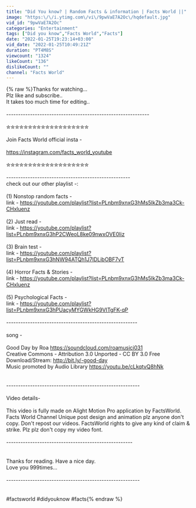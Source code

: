 ```yaml
---
title: "Did You know? | Random Facts & information | Facts World ||"
image: "https:\/\/i.ytimg.com\/vi\/9pwVaE7A2Oc\/hqdefault.jpg"
vid_id: "9pwVaE7A2Oc"
categories: "Entertainment"
tags: ["Did you know","Facts World","Facts"]
date: "2022-01-25T19:23:14+03:00"
vid_date: "2022-01-25T10:49:21Z"
duration: "PT4M8S"
viewcount: "1324"
likeCount: "136"
dislikeCount: ""
channel: "Facts World"
---
```

{% raw %}Thanks for watching... <br />Plz like and subscribe..<br />It takes too much time for editing.. <br /><br />------------------------------------------------------------<br /><br />✮✮✮✮✮✮✮✮✮✮✮✮✮✮✮✮✮✮✮<br /><br />Join Facts World official insta - <br /><br /><a rel="nofollow" target="blank" href="https://instagram.com/facts_world_youtube">https://instagram.com/facts_world_youtube</a><br /><br />✮✮✮✮✮✮✮✮✮✮✮✮✮✮✮✮✮✮✮<br /><br />----------------------------------------------------<br />check out our other playlist -:<br /><br />(1) Nonstop random facts -<br />link - <a rel="nofollow" target="blank" href="https://youtube.com/playlist?list=PLnbm9xnxG3hMs5IkZb3ma3Ck-CHxluenz">https://youtube.com/playlist?list=PLnbm9xnxG3hMs5IkZb3ma3Ck-CHxluenz</a><br /><br />(2) Just read -<br />link - <a rel="nofollow" target="blank" href="https://youtube.com/playlist?list=PLnbm9xnxG3hP2CWeoL8ke09nwxOVE0Iiz">https://youtube.com/playlist?list=PLnbm9xnxG3hP2CWeoL8ke09nwxOVE0Iiz</a><br /><br />(3) Brain test -<br />link - <a rel="nofollow" target="blank" href="https://youtube.com/playlist?list=PLnbm9xnxG3hNW94ATQh1J7lDLibOBF7vT">https://youtube.com/playlist?list=PLnbm9xnxG3hNW94ATQh1J7lDLibOBF7vT</a><br /><br />(4) Horror Facts &amp; Stories -<br />link - <a rel="nofollow" target="blank" href="https://youtube.com/playlist?list=PLnbm9xnxG3hMs5IkZb3ma3Ck-CHxluenz">https://youtube.com/playlist?list=PLnbm9xnxG3hMs5IkZb3ma3Ck-CHxluenz</a><br /><br />(5) Psychological Facts -<br />link - <a rel="nofollow" target="blank" href="https://youtube.com/playlist?list=PLnbm9xnxG3hPUacyMYGWkHG9VITgFK-qP">https://youtube.com/playlist?list=PLnbm9xnxG3hPUacyMYGWkHG9VITgFK-qP</a><br /><br />-------------------------------------------------------<br /><br />song - <br /><br />Good Day by Roa <a rel="nofollow" target="blank" href="https://soundcloud.com/roamusici031">https://soundcloud.com/roamusici031</a><br />Creative Commons - Attribution 3.0 Unported - CC BY 3.0 Free Download/Stream: <a rel="nofollow" target="blank" href="http://bit.ly/-good-day">http://bit.ly/-good-day</a><br />Music promoted by Audio Library <a rel="nofollow" target="blank" href="https://youtu.be/cLkqtvQ8hNk">https://youtu.be/cLkqtvQ8hNk</a><br /><br /><br />--------------------------------------------------------<br /><br />Video details- <br /><br />This video is fully made on Alight Motion Pro application by FactsWorld. Facts World Channel Unique post design and animation plz anyone don't copy. Don't repost our videos. FactsWorld rights to give any kind of claim &amp; strike. Plz plz don't copy my video font. <br /><br />-----------------------------------------------------<br /><br /><br />Thanks for reading. Have a nice day. <br />Love you 999times...<br /><br />--------------------------------------------------------<br /><br /><br />#factsworld #didyouknow #facts{% endraw %}

